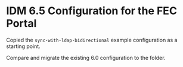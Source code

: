 # IDM 6.5 Configuration for the FEC Portal

Copied the `sync-with-ldap-bidirectional` example configuration as a starting point.

Compare and migrate the existing 6.0 configuration to the folder.

